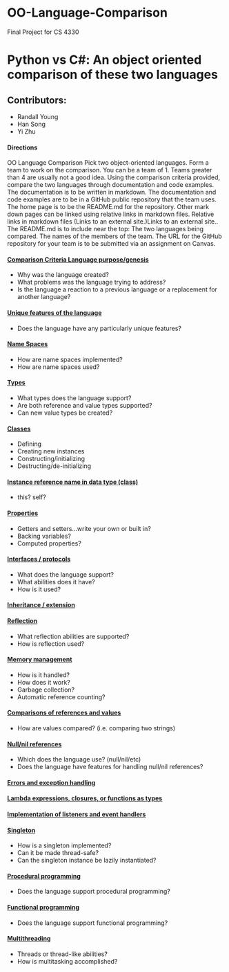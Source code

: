 # OO-Language-Comparison
Final Project for CS 4330

# Python vs C#: An object oriented comparison of these two languages
## Contributors:
* Randall Young
* Han Song
* Yi Zhu
#### Directions
OO Language Comparison Pick two object-oriented languages. Form a team to work on the comparison. You can be a team of 1. 
Teams greater than 4 are usually not a good idea.
Using the comparison criteria provided, compare the two languages through documentation and code examples. The documentation is to be written in markdown. The documentation and code examples are to be in a GitHub public repository that the team uses. The home page is to be the README.md for the repository. 
Other mark down pages can be linked using relative links in markdown files. 
Relative links in markdown files (Links to an external site.)Links to an external site.. 
The README.md is to include near the top: The two languages being compared. The names of the members of the team. 
The URL for the GitHub repository for your team is to be submitted via an assignment on Canvas. 
#### [Comparison Criteria Language purpose/genesis](LangPurpose.md)
* Why was the language created? 
* What problems was the language trying to address? 
* Is the language a reaction to a previous language or a replacement for another language? 
#### [Unique features of the language](Features.md)
* Does the language have any particularly unique features? 
#### [Name Spaces](NameSpaces.md)
* How are name spaces implemented? 
* How are name spaces used? 
#### [Types](Types.md)
* What types does the language support? 
* Are both reference and value types supported? 
* Can new value types be created? 
#### [Classes](Classes.md)
* Defining 
* Creating new instances 
* Constructing/initializing 
* Destructing/de-initializing 
#### [Instance reference name in data type (class)](InstRef.md)
* this? self? 
#### [Properties](Properties.md)
* Getters and setters…write your own or built in? 
* Backing variables? 
* Computed properties? 
#### [Interfaces / protocols](Interfaces.md)
* What does the language support? 
* What abilities does it have? 
* How is it used? 
#### [Inheritance / extension](Inheritance.md)
#### [Reflection](Reflection.md)
* What reflection abilities are supported? 
* How is reflection used? 
#### [Memory management](MemHandle.md)
* How is it handled? 
* How does it work? 
* Garbage collection? 
* Automatic reference counting? 
#### [Comparisons of references and values](ValueCompare.md)
* How are values compared? (i.e. comparing two strings) 
#### [Null/nil references](NullRef.md)
* Which does the language use? (null/nil/etc) 
* Does the language have features for handling null/nil references? 
#### [Errors and exception handling](Exceptions.md) 
#### [Lambda expressions, closures, or functions as types](Lambdas.md)
#### [Implementation of listeners and event handlers](ListEH.md)
#### [Singleton](Singleton.md)
* How is a singleton implemented? 
* Can it be made thread-safe? 
* Can the singleton instance be lazily instantiated?
#### [Procedural programming](ProceduralProgramming.md)
* Does the language support procedural programming? 
#### [Functional programming](FunctionalProgramming.md)
* Does the language support functional programming? 
#### [Multithreading](MultiThreading.md)
* Threads or thread-like abilities?
* How is multitasking accomplished?
